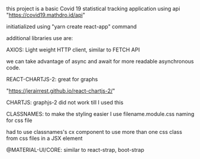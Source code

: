 this project is a basic Covid 19 statistical tracking application
using api "https://covid19.mathdro.id/api"

initiatialized using "yarn create react-app" command

additional libraries use are: 


AXIOS:
Light weight HTTP client, similar to FETCH API

we can take advantage of async and await for more readable asynchronous code. 

REACT-CHARTJS-2:
great for graphs

"https://jerairrest.github.io/react-chartjs-2/"

CHARTJS:
graphjs-2 did not work till I used this 


CLASSNAMES:
to make the styling easier I use filename.module.css naming for css file

had to use classnames's cx component to use more than one css class from css files in a JSX element


@MATERIAL-UI/CORE:
similar to react-strap, boot-strap
